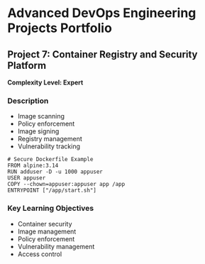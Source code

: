 # Advanced DevOps Engineering Projects Portfolio

## Project 7: Container Registry and Security Platform

**Complexity Level: Expert**

### Description


- Image scanning
- Policy enforcement
- Image signing
- Registry management
- Vulnerability tracking

```
# Secure Dockerfile Example
FROM alpine:3.14
RUN adduser -D -u 1000 appuser
USER appuser
COPY --chown=appuser:appuser app /app
ENTRYPOINT ["/app/start.sh"]
```

### Key Learning Objectives

- Container security
- Image management
- Policy enforcement
- Vulnerability management
- Access control